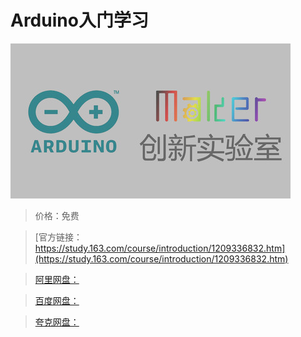 # Arduino入门学习

![img](../../../assets/study163/free/11b87d3a1f0b4f919114e41d6bc8eb4b.jpg)

> 价格：免费

> [官方链接：https://study.163.com/course/introduction/1209336832.htm](https://study.163.com/course/introduction/1209336832.htm)

> [阿里网盘：]()

> [百度网盘：]()

> [夸克网盘：]()
